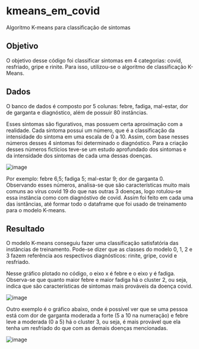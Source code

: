 # kmeans_em_covid
Algoritmo K-means para classificação de sintomas

## Objetivo
O objetivo desse código foi classificar sintomas em 4 categorias: covid, resfriado, gripe e rinite. Para isso, utilizou-se o algoritmo de classificação K-Means.

## Dados

O banco de dados é composto por 5 colunas: febre, fadiga, mal-estar, dor de garganta e diagnóstico, além de possuir 80 instâncias.

Esses sintomas são figurativos, mas possuem certa aproximação com a realidade. Cada sintoma possui um número, que é a classificação da intensidade do sintoma em uma escala de 0 a 10. Assim, com base nesses números desses 4 sintomas foi determinado o diagnóstico. Para a criação desses números fictícios teve-se um estudo aprofundado dos sintomas e da intensidade dos sintomas de cada uma dessas doenças.

![image](https://user-images.githubusercontent.com/79197619/137371580-74c2a8c7-2249-41f7-be09-ab086a3c35e4.png)



Por exemplo: febre 6,5; fadiga 5; mal-estar 9; dor de garganta 0. Observando esses números, analisa-se que são características muito mais comuns ao vírus covid 19 do que nas outras 3 doenças, logo rotulou-se essa instância como com diagnóstivo de covid. Assim foi feito em cada uma das isntâncias, até formar todo o dataframe que foi usado de treinamento para o modelo K-means.

## Resultado
O modelo K-means conseguiu fazer uma classificação satisfatória das instâncias de treinamento. Pode-se dizer que as classes do modelo 0, 1, 2 e 3 fazem referência aos respectivos diagnósticos: rinite, gripe, covid e resfriado.

Nesse gráfico plotado no código, o eixo x é febre e o eixo y é fadiga. Observa-se que quanto maior febre e maior fadiga há o cluster 2, ou seja, indica que são características de sintomas mais prováveis da doença covid.

![image](https://user-images.githubusercontent.com/79197619/137368866-120866b7-411d-44bf-90c8-757f729e7cbd.png)

Outro exemplo é o gráfico abaixo, onde é possível ver que se uma pessoa está com dor de garganta moderada a forte (5 a 10 na numeração) e febre leve a moderada 
(0 a 5) há o cluster 3, ou seja, é mais provável que ela tenha um resfriado do que com as demais doenças mencionadas.

![image](https://user-images.githubusercontent.com/79197619/137370421-56d5d134-ffb0-4fb7-94fa-221891c6d7f3.png)

